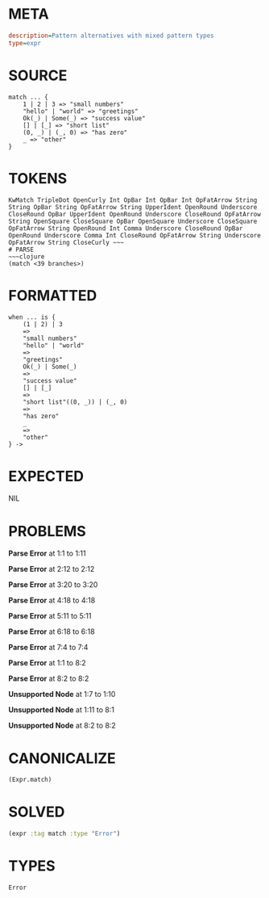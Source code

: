 # META
~~~ini
description=Pattern alternatives with mixed pattern types
type=expr
~~~
# SOURCE
~~~roc
match ... {
	1 | 2 | 3 => "small numbers"
	"hello" | "world" => "greetings"
	Ok(_) | Some(_) => "success value"
	[] | [_] => "short list"
	(0, _) | (_, 0) => "has zero"
	_ => "other"
}
~~~
# TOKENS
~~~text
KwMatch TripleDot OpenCurly Int OpBar Int OpBar Int OpFatArrow String String OpBar String OpFatArrow String UpperIdent OpenRound Underscore CloseRound OpBar UpperIdent OpenRound Underscore CloseRound OpFatArrow String OpenSquare CloseSquare OpBar OpenSquare Underscore CloseSquare OpFatArrow String OpenRound Int Comma Underscore CloseRound OpBar OpenRound Underscore Comma Int CloseRound OpFatArrow String Underscore OpFatArrow String CloseCurly ~~~
# PARSE
~~~clojure
(match <39 branches>)
~~~
# FORMATTED
~~~roc
when ... is {
	(1 | 2) | 3
	=>
	"small numbers"
	"hello" | "world"
	=>
	"greetings"
	Ok(_) | Some(_)
	=>
	"success value"
	[] | [_]
	=>
	"short list"((0, _)) | (_, 0)
	=>
	"has zero"
	_
	=>
	"other"
} -> 
~~~
# EXPECTED
NIL
# PROBLEMS
**Parse Error**
at 1:1 to 1:11

**Parse Error**
at 2:12 to 2:12

**Parse Error**
at 3:20 to 3:20

**Parse Error**
at 4:18 to 4:18

**Parse Error**
at 5:11 to 5:11

**Parse Error**
at 6:18 to 6:18

**Parse Error**
at 7:4 to 7:4

**Parse Error**
at 1:1 to 8:2

**Parse Error**
at 8:2 to 8:2

**Unsupported Node**
at 1:7 to 1:10

**Unsupported Node**
at 1:11 to 8:1

**Unsupported Node**
at 8:2 to 8:2

# CANONICALIZE
~~~clojure
(Expr.match)
~~~
# SOLVED
~~~clojure
(expr :tag match :type "Error")
~~~
# TYPES
~~~roc
Error
~~~
